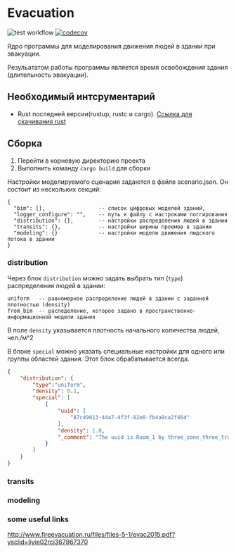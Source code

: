 # Evacuation

![test workflow](https://github.com/NikBel3476/evacuation/actions/workflows/test.yml/badge.svg)
[![codecov](https://codecov.io/gh/NikBel3476/evacuation-core/graph/badge.svg?token=XXP6KQS1KU)](https://codecov.io/gh/NikBel3476/evacuation-core)

Ядро программы для моделирования движения людей в здании при эвакуации. 

Резульататом работы программы является время освобождения здания (длительность эвакуации).

## Необходимый интсрументарий
- Rust последней версии(rustup, rustc и cargo). [Ссылка для скачивания rust](https://www.rust-lang.org/tools/install)

## Сборка

1. Перейти в корневую директорию проекта
2. Выполнить команду `cargo build` для сборки

Настройки моделируемого сценария задаются в файле scenario.json. Он состоит из нескольких секций:
```
{
  "bim": [],                 -- список цифровых моделей зданий,
  "logger_configure": "",    -- путь к файлу с настроками логгирования
  "distribution": {},        -- настройки распределения людей в здании
  "transits": {},            -- настройки ширины проемов в здании
  "modeling": {}             -- настройки модели движения людского потока в здании
}
```

### distribution
Через блок `distribution` можно задать выбрать тип (`type`) распределения людей в здании:
```
uniform   -- равномерное распределение людей в здании с заданной плотностью (density)
from_bim  -- распеделение, которое задано в пространственно-информационной модели здания
```
В поле `density` указывается плотность начального количества людей, чел./м^2

В блоке `special` можно указать специальные настройки для одного или группы областей здания.
Этот блок обрабатывается всегда.

```json
{
    "distribution": {
        "type":"uniform",
        "density": 0.1,
        "special": [
            {
                "uuid": [
                    "87c49613-44a7-4f3f-82e0-fb4a9ca2f46d"
                ],
                "density": 1.0,
                "_comment": "The uuid is Room_1 by three_zone_three_transit"
            }
        ]
    }   
}
```

### transits


### modeling


### some useful links
http://www.fireevacuation.ru/files/files-5-1/evac2015.pdf?ysclid=liyie02rcj367967370
